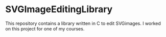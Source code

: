 # SVGImageEditingLibrary
This repository contains a library written in C to edit SVGimages. I worked on this project for one of my courses.
